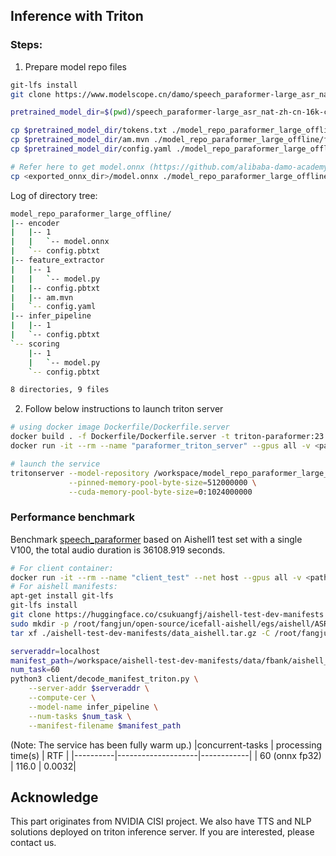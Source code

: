 ## Inference with Triton 

### Steps:
1. Prepare model repo files
```sh
git-lfs install
git clone https://www.modelscope.cn/damo/speech_paraformer-large_asr_nat-zh-cn-16k-common-vocab8404-pytorch.git

pretrained_model_dir=$(pwd)/speech_paraformer-large_asr_nat-zh-cn-16k-common-vocab8404-pytorch

cp $pretrained_model_dir/tokens.txt ./model_repo_paraformer_large_offline/scoring/
cp $pretrained_model_dir/am.mvn ./model_repo_paraformer_large_offline/feature_extractor/
cp $pretrained_model_dir/config.yaml ./model_repo_paraformer_large_offline/feature_extractor/

# Refer here to get model.onnx (https://github.com/alibaba-damo-academy/FunASR/blob/main/funasr/export/README.md)
cp <exported_onnx_dir>/model.onnx ./model_repo_paraformer_large_offline/encoder/1/
```
Log of directory tree:
```sh
model_repo_paraformer_large_offline/
|-- encoder
|   |-- 1
|   |   `-- model.onnx
|   `-- config.pbtxt
|-- feature_extractor
|   |-- 1
|   |   `-- model.py
|   |-- config.pbtxt
|   |-- am.mvn
|   `-- config.yaml
|-- infer_pipeline
|   |-- 1
|   `-- config.pbtxt
`-- scoring
    |-- 1
    |   `-- model.py
    `-- config.pbtxt

8 directories, 9 files
```

2. Follow below instructions to launch triton server
```sh
# using docker image Dockerfile/Dockerfile.server
docker build . -f Dockerfile/Dockerfile.server -t triton-paraformer:23.01 
docker run -it --rm --name "paraformer_triton_server" --gpus all -v <path_host/model_repo_paraformer_large_offline>:/workspace/ --shm-size 1g --net host triton-paraformer:23.01 

# launch the service 
tritonserver --model-repository /workspace/model_repo_paraformer_large_offline \
             --pinned-memory-pool-byte-size=512000000 \
             --cuda-memory-pool-byte-size=0:1024000000

```

### Performance benchmark

Benchmark [speech_paraformer](https://www.modelscope.cn/models/damo/speech_paraformer-large_asr_nat-zh-cn-16k-common-vocab8404-pytorch/summary) based on Aishell1 test set with a single V100, the total audio duration is 36108.919 seconds.

```sh
# For client container:
docker run -it --rm --name "client_test" --net host --gpus all -v <path_host/triton_gpu/client>:/workpace/ soar97/triton-k2:22.12.1 # noqa
# For aishell manifests:
apt-get install git-lfs
git-lfs install
git clone https://huggingface.co/csukuangfj/aishell-test-dev-manifests
sudo mkdir -p /root/fangjun/open-source/icefall-aishell/egs/aishell/ASR/download/aishell
tar xf ./aishell-test-dev-manifests/data_aishell.tar.gz -C /root/fangjun/open-source/icefall-aishell/egs/aishell/ASR/download/aishell/ # noqa

serveraddr=localhost
manifest_path=/workspace/aishell-test-dev-manifests/data/fbank/aishell_cuts_test.jsonl.gz
num_task=60
python3 client/decode_manifest_triton.py \
    --server-addr $serveraddr \
    --compute-cer \
    --model-name infer_pipeline \
    --num-tasks $num_task \
    --manifest-filename $manifest_path
```

(Note: The service has been fully warm up.)
|concurrent-tasks | processing time(s) | RTF |
|----------|--------------------|------------|
| 60 (onnx fp32)                | 116.0 | 0.0032|

## Acknowledge
This part originates from NVIDIA CISI project. We also have TTS and NLP solutions deployed on triton inference server. If you are interested, please contact us.
